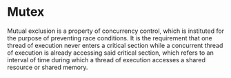 # Mutex

Mutual exclusion is a property of concurrency control, which is instituted for the purpose of preventing race conditions. It is the requirement that one thread of execution never enters a critical section while a concurrent thread of execution is already accessing said critical section, which refers to an interval of time during which a thread of execution accesses a shared resource or shared memory.
